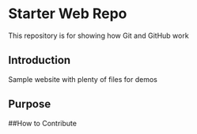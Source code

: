 # Starter Web Repo

This repository is for showing how Git and GitHub work

## Introduction

Sample website with plenty of files for demos

## Purpose
##How to Contribute